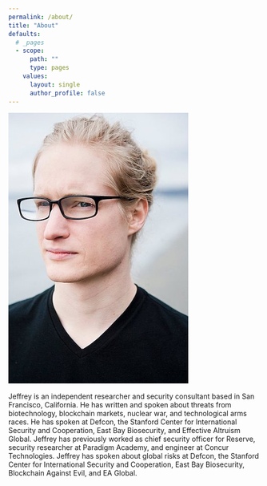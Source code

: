 ```yaml
---
permalink: /about/
title: "About"
defaults:
  # _pages
  - scope:
      path: ""
      type: pages
    values:
      layout: single
      author_profile: false 
---
```


![image alt text](/assets/images/jeffrey2.jpg)
 
Jeffrey is an independent researcher and security consultant based in San Francisco, California.  He has written and spoken about threats from biotechnology, blockchain markets, nuclear war, and technological arms races. He has spoken at Defcon, the Stanford Center for International Security and Cooperation, East Bay Biosecurity, and Effective Altruism Global. Jeffrey has previously worked as chief security officer for Reserve, security researcher at Paradigm Academy, and engineer at Concur Technologies. Jeffrey has spoken about global risks at Defcon, the Stanford Center for International Security and Cooperation, East Bay Biosecurity, Blockchain Against Evil, and EA Global.
